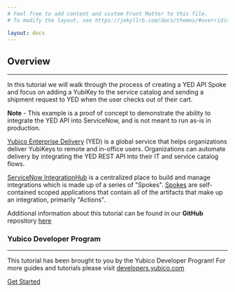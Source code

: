 ```yaml
---
# Feel free to add content and custom Front Matter to this file.
# To modify the layout, see https://jekyllrb.com/docs/themes/#overriding-theme-defaults

layout: docs
---
```

## Overview
---
In this tutorial we will walk through the process of creating a YED API Spoke and focus on adding a YubiKey to the service catalog and sending a shipment request to YED when the user checks out of their cart.

**Note** - This example is a proof of concept to demonstrate the ability to integrate the YED API into ServiceNow, and is not meant to run as-is in production.

[Yubico Enterprise Delivery](https://www.yubico.com/products/yubienterprise/) (YED) is a global service that helps organizations deliver YubiKeys to remote and in-office users.  Organizations can automate delivery by integrating the YED REST API into their IT and service catalog flows.

[ServiceNow IntegrationHub](https://www.servicenow.com/products/integration-hub.html) is a centralized place to build and manage integrations which is made up of a series of "Spokes". [Spokes](https://developer.servicenow.com/dev.do#!/learn/courses/quebec/app_store_learnv2_flowdesigner_quebec_flow_designer/app_store_learnv2_flowdesigner_quebec_developing_for_flow_designer/app_store_learnv2_flowdesigner_quebec_working_with_spokes) are self-contained scoped applications that contain all of the artifacts that make up an integration, primarily "Actions".

Additional information about this tutorial can be found in our **GitHub** repository [here](https://github.com/YubicoLabs/yed-spoke-example)

### Yubico Developer Program
---
This tutorial has been brought to you by the Yubico Developer Program! For more guides and tutorials please visit [developers.yubico.com](https://developers.yubico.com/)

<div class="btns">
  <a class="btn" href="/learn/prerequisites">Get Started</a>
</div>